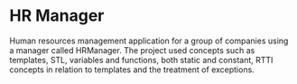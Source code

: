 # HR Manager

Human resources management application for a group of companies using a manager called HRManager.
The project used concepts such as templates, STL, variables and functions, both static and constant, RTTI concepts in relation to templates and the treatment of exceptions.
